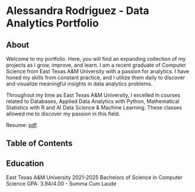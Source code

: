# Alessandra Rodriguez - Data Analytics Portfolio
## About
Welcome to my portfolio. Here, you will find an expanding collection of my projects as I grow, improve, and learn.
I am a recent graduate of Computer Science from East Texas A&M University with a passion for analytics. I have honed my skills
from constant practice, and I utilize them daily to discover and visualize meaningful insights in data analytics problems.

Throughout my time as East Texas A&M University, I excelled in courses related to Databases, Applied Data Analytics with Python,
Mathematical Statistics with R and AI Data Science & Machine Learning. These classes allowed me to discover my passion in this field.

Resume: [pdf](https://github.com/alessandra-rodriguez17/Data-Analytics-Portfolio/blob/main/AlessandraRodriguezResume.docx).

## Table of Contents


## Education
East Texas A&M University 2021-2025
Bachelors of Science in Computer Science
GPA: 3.94/4.00 - Summa Cum Laude
